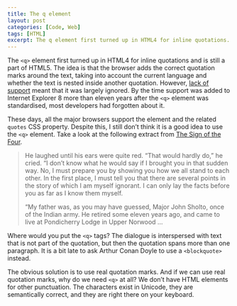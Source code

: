 ```yaml
---
title: The q element
layout: post
categories: [Code, Web]
tags: [HTML]
excerpt: The q element first turned up in HTML4 for inline quotations. Lack of support is not the problem it used to be, but I think there are still good reasons to avoid using this element.
---
```


The `<q>` element first turned up in HTML4 for inline quotations and is still a part of HTML5. The idea is that the browser adds the correct quotation marks around the text, taking into account the current language and whether the text is nested inside another quotation. However, [lack of support](http://www.alistapart.com/articles/qtag/) meant that it was largely ignored. By the time support was added to Internet Explorer 8 more than eleven years after the `<q>` element was standardised, most developers had forgotten about it.

These days, all the major browsers support the element and the related `quotes` CSS property. Despite this, I still don’t think it is a good idea to use the `<q>` element. Take a look at the following extract from [The Sign of the Four](http://www.gutenberg.org/ebooks/2097).

> He laughed until his ears were quite red. “That would hardly do,” he cried. “I don’t know what he would say if I brought you in that sudden way. No, I must prepare you by showing you how we all stand to each other. In the first place, I must tell you that there are several points in the story of which I am myself ignorant. I can only lay the facts before you as far as I know them myself.
>
> “My father was, as you may have guessed, Major John Sholto, once of the Indian army. He retired some eleven years ago, and came to live at Pondicherry Lodge in Upper Norwood …

Where would you put the `<q>` tags? The dialogue is interspersed with text that is not part of the quotation, but then the quotation spans more than one paragraph. It is a bit late to ask Arthur Conan Doyle to use a `<blockquote>` instead.

The obvious solution is to use real quotation marks. And if we can use real quotation marks, why do we need `<q>` at all? We don’t have HTML elements for other punctuation. The characters exist in Unicode, they are semantically correct, and they are right there on your keyboard.
